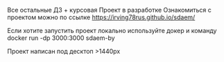 Все остальные ДЗ + курсовая 
Проект в разработке
Ознакомиться с проектом можно по ссылке https://irving78rus.github.io/sdaem/

Если хотите запустить проект локально используйте докер и команду docker run -dp 3000:3000 sdaem-by

Проект написан под деcктоп >1440px
